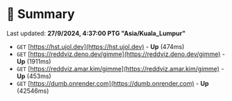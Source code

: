 # 📖 Summary
Last updated: **27/9/2024, 4:37:00 PTG "Asia/Kuala_Lumpur"**

- `GET` [https://hst.ujol.dev](https://hst.ujol.dev) - **Up** (474ms)
- `GET` [https://reddviz.deno.dev/gimme](https://reddviz.deno.dev/gimme) - **Up** (1911ms)
- `GET` [https://reddviz.amar.kim/gimme](https://reddviz.amar.kim/gimme) - **Up** (453ms)
- `GET` [https://dumb.onrender.com](https://dumb.onrender.com) - **Up** (42546ms)

